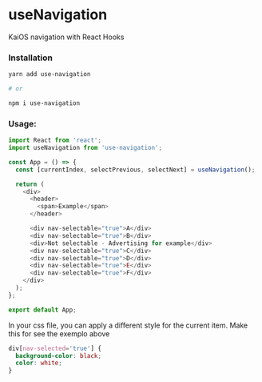 # useNavigation

KaiOS navigation with React Hooks

### Installation

```bash
yarn add use-navigation

# or

npm i use-navigation
```

### Usage:

```javascript
import React from 'react';
import useNavigation from 'use-navigation';

const App = () => {
  const [currentIndex, selectPrevious, selectNext] = useNavigation();

  return (
    <div>
      <header>
        <span>Example</span>
      </header>

      <div nav-selectable="true">A</div>
      <div nav-selectable="true">B</div>
      <div>Not selectable - Advertising for example</div>
      <div nav-selectable="true">C</div>
      <div nav-selectable="true">D</div>
      <div nav-selectable="true">E</div>
      <div nav-selectable="true">F</div>
    </div>
  );
};

export default App;
```

In your css file, you can apply a different style for the current item.
Make this for see the exemplo above

```css
div[nav-selected='true'] {
  background-color: black;
  color: white;
}
```
